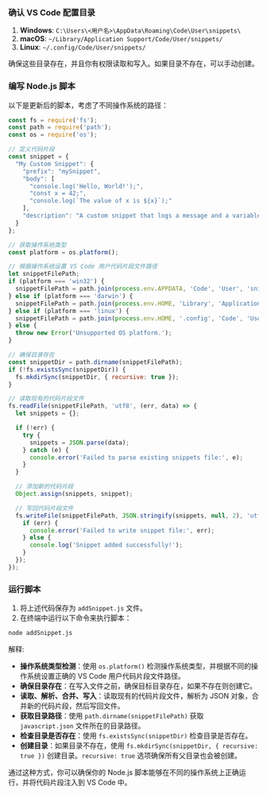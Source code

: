 ### 确认 VS Code 配置目录

1. **Windows**: `C:\Users\<用户名>\AppData\Roaming\Code\User\snippets\`
2. **macOS**: `~/Library/Application Support/Code/User/snippets/`
3. **Linux**: `~/.config/Code/User/snippets/`

确保这些目录存在，并且你有权限读取和写入。如果目录不存在，可以手动创建。

### 编写 Node.js 脚本

以下是更新后的脚本，考虑了不同操作系统的路径：

```javascript
const fs = require('fs');
const path = require('path');
const os = require('os');

// 定义代码片段
const snippet = {
  "My Custom Snippet": {
    "prefix": "mySnippet",
    "body": [
      "console.log('Hello, World!');",
      "const x = 42;",
      "console.log(`The value of x is ${x}`);"
    ],
    "description": "A custom snippet that logs a message and a variable."
  }
};

// 获取操作系统类型
const platform = os.platform();

// 根据操作系统设置 VS Code 用户代码片段文件路径
let snippetFilePath;
if (platform === 'win32') {
  snippetFilePath = path.join(process.env.APPDATA, 'Code', 'User', 'snippets', 'javascript.json');
} else if (platform === 'darwin') {
  snippetFilePath = path.join(process.env.HOME, 'Library', 'Application Support', 'Code', 'User', 'snippets', 'javascript.json');
} else if (platform === 'linux') {
  snippetFilePath = path.join(process.env.HOME, '.config', 'Code', 'User', 'snippets', 'javascript.json');
} else {
  throw new Error('Unsupported OS platform.');
}

// 确保目录存在
const snippetDir = path.dirname(snippetFilePath);
if (!fs.existsSync(snippetDir)) {
  fs.mkdirSync(snippetDir, { recursive: true });
}

// 读取现有的代码片段文件
fs.readFile(snippetFilePath, 'utf8', (err, data) => {
  let snippets = {};

  if (!err) {
    try {
      snippets = JSON.parse(data);
    } catch (e) {
      console.error('Failed to parse existing snippets file:', e);
    }
  }

  // 添加新的代码片段
  Object.assign(snippets, snippet);

  // 写回代码片段文件
  fs.writeFile(snippetFilePath, JSON.stringify(snippets, null, 2), 'utf8', (err) => {
    if (err) {
      console.error('Failed to write snippet file:', err);
    } else {
      console.log('Snippet added successfully!');
    }
  });
});
```

### 运行脚本

1. 将上述代码保存为 `addSnippet.js` 文件。
2. 在终端中运行以下命令来执行脚本：

```sh
node addSnippet.js
```

解释:

- **操作系统类型检测**：使用 `os.platform()` 检测操作系统类型，并根据不同的操作系统设置正确的 VS Code 用户代码片段文件路径。
- **确保目录存在**：在写入文件之前，确保目标目录存在，如果不存在则创建它。
- **读取、解析、合并、写入**：读取现有的代码片段文件，解析为 JSON 对象，合并新的代码片段，然后写回文件。
- **获取目录路径**：使用 `path.dirname(snippetFilePath)` 获取 `javascript.json` 文件所在的目录路径。
- **检查目录是否存在**：使用 `fs.existsSync(snippetDir)` 检查目录是否存在。
- **创建目录**：如果目录不存在，使用 `fs.mkdirSync(snippetDir, { recursive: true })` 创建目录。`recursive: true` 选项确保所有父目录也会被创建。

通过这种方式，你可以确保你的 Node.js 脚本能够在不同的操作系统上正确运行，并将代码片段注入到 VS Code 中。